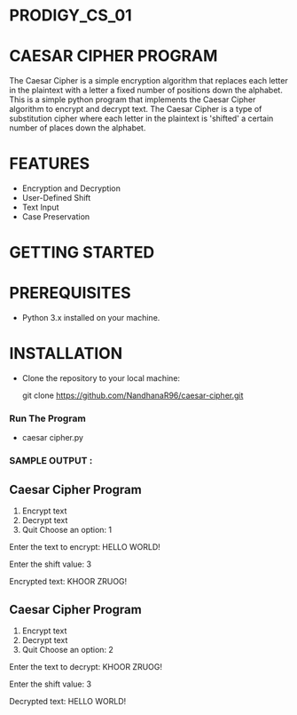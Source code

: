 # PRODIGY_CS_01
# CAESAR CIPHER PROGRAM
The Caesar Cipher is a simple encryption algorithm that replaces each letter in the plaintext with a letter a fixed number of positions down the alphabet.
This is a simple python program that implements the Caesar Cipher algorithm to encrypt and decrypt text. The Caesar Cipher is a type of substitution cipher where each letter in the plaintext is 'shifted' a certain number of places down the alphabet.

# FEATURES
  - Encryption and Decryption
  - User-Defined Shift
  - Text Input
  - Case Preservation

# GETTING STARTED

# PREREQUISITES

  - Python 3.x installed on your machine.

# INSTALLATION

 - Clone the repository to your local machine:
   
     git clone https://github.com/NandhanaR96/caesar-cipher.git

### Run The Program

- caesar cipher.py

### SAMPLE OUTPUT :

   Caesar Cipher Program
  ------------------------
   1. Encrypt text
   2. Decrypt text
   3. Quit
   Choose an option: 1

   Enter the text to encrypt: HELLO WORLD!
   
   Enter the shift value: 3
   
   Encrypted text: KHOOR ZRUOG!

   Caesar Cipher Program
   ------------------------
   1. Encrypt text
   2. Decrypt text
   3. Quit
   Choose an option: 2

   Enter the text to decrypt: KHOOR ZRUOG!
   
   Enter the shift value: 3
   
   Decrypted text: HELLO WORLD!
   
